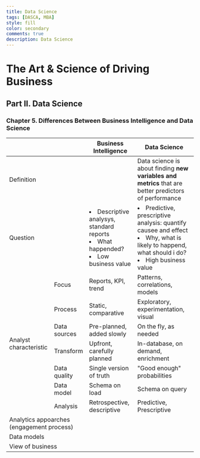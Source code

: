 ```yaml
---
title: Data Science
tags: [DASCA, MBA]
style: fill
color: secondary
comments: true
description: Data Science
---
```

# The Art & Science of Driving Business
## Part II. Data Science
### Chapter 5. Differences Between Business Intelligence and Data Science

<table>
<thead>
  <tr>
    <th colspan="2"></th>
    <th>Business Intelligence</th>
    <th>Data Science</th>
  </tr>
</thead>
<tbody>
  <tr>
    <td colspan="2">Definition</td>
    <td></td>
    <td>Data science is about finding <b>new variables and metrics</b> that are better predictors of performance</td>
  </tr>
  <tr>
    <td colspan="2">Question</td>
    <td><li>Descriptive analysys, standard reports</li><li>What happended?</li><li>Low business value</li></td>
    <td><li>Predictive, prescriptive analysis: quantify causee and effect</li><li>Why, what is likely to happend, what should i do?</li><li>High business value</li></td>
  </tr>
  <tr>
    <td rowspan="7">Analyst characteristic</td>
    <td>Focus</td>
    <td>Reports, KPI, trend</td>
    <td>Patterns, correlations, models</td>
  </tr>
  <tr>
    <td>Process</td>
    <td>Static, comparative</td>
    <td>Exploratory, experimentation, visual</td>
  </tr>
  <tr>
    <td>Data sources</td>
    <td>Pre-planned, added slowly</td>
    <td>On the fly, as needed</td>
  </tr>
  <tr>
    <td>Transform</td>
    <td>Upfront, carefully planned</td>
    <td>In-database, on demand, enrichment</td>
  </tr>
  <tr>
    <td>Data quality</td>
    <td>Single version of truth</td>
    <td>"Good enough" probabilities</td>
  </tr>
  <tr>
    <td>Data model</td>
    <td>Schema on load</td>
    <td>Schema on query</td>
  </tr>
  <tr>
    <td>Analysis</td>
    <td>Retrospective, descriptive</td>
    <td>Predictive, Prescriptive</td>
  </tr>
  <tr>
    <td colspan="2">Analytics appoarches<br>(engagement process)</td>
    <td></td>
    <td></td>
  </tr>
  <tr>
    <td colspan="2">Data models</td>
    <td></td>
    <td></td>
  </tr>
  <tr>
    <td colspan="2">View of business</td>
    <td></td>
    <td></td>
  </tr>
</tbody>
</table>
